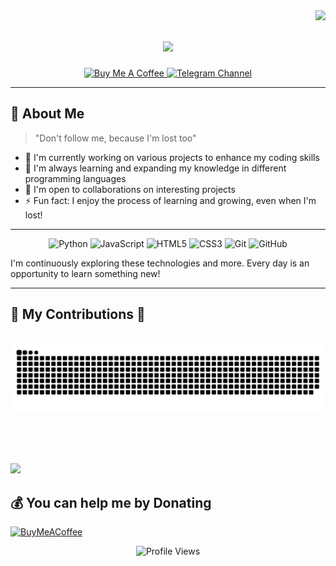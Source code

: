 <img align="right" src="https://visitor-badge.laobi.icu/badge?page_id=salesp07.salesp07" />

<h1 align="center">
    <img src="https://readme-typing-svg.herokuapp.com/?font=Righteous&size=35&center=true&vCenter=true&width=500&height=70&duration=4000&lines=Hi+There!+👋;+I'm+Giemdfk!;" />
</h1>

<p align="center">
  <a href="https://saweria.co/gieskuy" target="_blank">
    <img src="https://img.shields.io/badge/Buy%20Me%20a%20Coffee-ffdd00?style=flat-square&logo=buy-me-a-coffee&logoColor=black" alt="Buy Me A Coffee">
  </a>
  <a href="https://t.me/giemdfk" target="_blank">
    <img src="https://img.shields.io/badge/Telegram-2CA5E0?style=flat-square&logo=telegram&logoColor=white" alt="Telegram Channel">
  </a>
</p>

---

## 🚀 About Me

> "Don't follow me, because I'm lost too"

- 🔭 I'm currently working on various projects to enhance my coding skills
- 🌱 I'm always learning and expanding my knowledge in different programming languages
- 👯 I'm open to collaborations on interesting projects
- ⚡ Fun fact: I enjoy the process of learning and growing, even when I'm lost!

---

<div align="center">

![Python](https://img.shields.io/badge/-Python-black?style=flat-square&logo=Python)
![JavaScript](https://img.shields.io/badge/-JavaScript-black?style=flat-square&logo=javascript)
![HTML5](https://img.shields.io/badge/-HTML5-E34F26?style=flat-square&logo=html5&logoColor=white)
![CSS3](https://img.shields.io/badge/-CSS3-1572B6?style=flat-square&logo=css3)
![Git](https://img.shields.io/badge/-Git-black?style=flat-square&logo=git)
![GitHub](https://img.shields.io/badge/-GitHub-181717?style=flat-square&logo=github)

</div>

I'm continuously exploring these technologies and more. Every day is an opportunity to learn something new!

---

<div align="left">
  <h2>🐍 My Contributions 🐍</h2>
  <br>
  <img alt="snake eating my contributions" src="https://raw.githubusercontent.com/salesp07/salesp07/output/github-contribution-grid-snake.svg" />
  
  <br/><br/><br/>
</div>

[![](https://visitcount.itsvg.in/api?id=giemdfk'&icon=0&color=0)](https://visitcount.itsvg.in)

  ## 💰 You can help me by Donating
  [![BuyMeACoffee](https://img.shields.io/badge/Buy%20Me%20a%20Coffee-ffdd00?style=for-the-badge&logo=buy-me-a-coffee&logoColor=black)](https://buymeacoffee.com/https://saweria.co/gieskuy) 

  
<!-- Proudly created with GPRM ( https://gprm.itsvg.in ) -->

<p align="center">
  <img src="https://komarev.com/ghpvc/?username=giemdfk&style=for-the-badge" alt="Profile Views">
</p>

